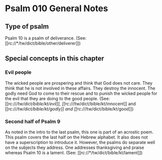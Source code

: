 # Psalm 010 General Notes
## Type of psalm

Psalm 10 is a psalm of deliverance. (See: [[rc://*/tw/dict/bible/other/deliverer]])

## Special concepts in this chapter

### Evil people
The wicked people are prospering and think that God does not care. They think that he is not involved in these affairs. They destroy the innocent. The godly need God to come to their rescue and to punish the wicked people for the evil that they are doing to the good people. (See: [[rc://*/tw/dict/bible/kt/evil]], [[rc://*/tw/dict/bible/kt/innocent]] and [[rc://*/tw/dict/bible/kt/godly]] and [[rc://*/tw/dict/bible/kt/good]])

### Second half of Psalm 9

As noted in the intro to the last psalm, this one is part of an acrostic poem. This psalm covers the last half on the Hebrew alphabet. It also does not have a superscription to introduce it. However, the psalms do separate well on the subjects they address. One addresses thanksgiving and praise whereas Psalm 10 is a lament. (See: [[rc://*/tw/dict/bible/kt/lament]])